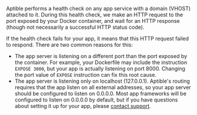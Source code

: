 Aptible performs a health check on any app service with a domain (VHOST) attached to it. During this health check, we make an HTTP request to the port exposed by your Docker container, and wait for an HTTP response (though not necessarily a successful HTTP status code).

If the health check fails for your app, it means that this HTTP request failed to respond. There are two common reasons for this:

* The app server is listening on a different port than the port exposed by the container. For example, your Dockerfile may include the instruction `EXPOSE 3000`, but your app is actually listening on port 8000. Changing the port value of `EXPOSE` instruction can fix this root cause.
* The app server is listening only on localhost (127.0.0.1). Aptible's routing requires that the app listen on all external addresses, so your app server should be configured to listen on 0.0.0.0. Most app frameworks will be configured to listen on 0.0.0.0 by default, but if you have questions about setting it up for your app, please [contact support](https://support.aptible.com/contact).
